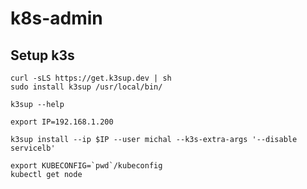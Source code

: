 # k8s-admin

## Setup k3s
```
curl -sLS https://get.k3sup.dev | sh
sudo install k3sup /usr/local/bin/

k3sup --help
```

```
export IP=192.168.1.200

k3sup install --ip $IP --user michal --k3s-extra-args '--disable servicelb'
```

```
export KUBECONFIG=`pwd`/kubeconfig
kubectl get node
```